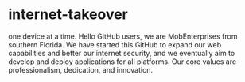# internet-takeover
one device at a time.
Hello GitHub users, we are MobEnterprises from southern Florida. We have started this GitHub to expand our web capabilities and better our internet security, and we eventually aim to develop and deploy applications for all platforms. Our core values are professionalism, dedication, and innovation. 
